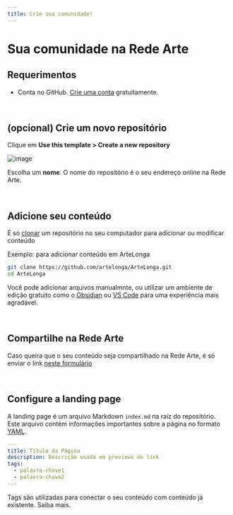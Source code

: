 ```yaml
---
title: Crie sua comunidade!
---
```


# Sua comunidade na Rede Arte 

## Requerimentos
- Conta no GitHub. [Crie uma conta](https://github.com/signup?source=login) gratuitamente.

<br>

## (opcional) Crie um novo repositório

Clique em **Use this template > Create a new repository**

<img alt="image" src="https://github.com/user-attachments/assets/b140ab18-c96e-4131-8be1-709b60afe188">
<br>

Escolha um **nome**. O nome do repositório é o seu endereço online na Rede Arte. 

<br>


## Adicione seu conteúdo

É só [clonar](https://git-scm.com/docs/git-clone/pt_BR) um repositório no seu computador para adicionar ou modificar conteúdo

Exemplo: para adicionar conteúdo em ArteLonga

```bash
git clone https://github.com/artelonga/ArteLonga.git
cd ArteLonga
```

Você pode adicionar arquivos manualmnte, ou utilizar um ambiente de edição gratuito como o [Obsidian](https://obsidian.md/) ou [VS Code](https://code.visualstudio.com/) para uma experiência mais agradável.

<br>

## Compartilhe na Rede Arte

Caso queira que o seu conteúdo seja compartilhado na Rede Arte, é só enviar o link [neste formulário](https://forms.gle/GrbjxeinSneq5RfdA)

<br>

## Configure a landing page 

A landing page é um arquivo Markdown `index.md` na raíz do repositório. Este arquivo contém informações importantes sobre a página no formato [YAML](https://yaml.org/). 

```YAML
---
title: Título da Página
description: Descrição usada em previews do link
tags:
  - palavra-chave1
  - palavra-chave2
---
```

Tags são utilizadas para conectar o seu conteúdo com conteúdo já existente. Saiba mais.





